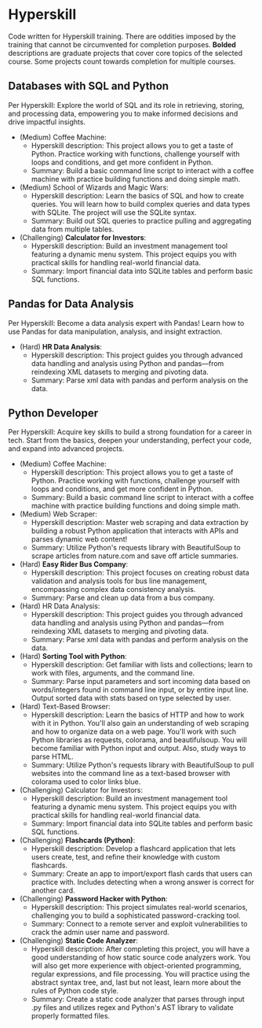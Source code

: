 # Hyperskill
Code written for Hyperskill training. There are oddities imposed by the training that cannot be circumvented for completion purposes. **Bolded** descriptions are graduate projects that cover core topics of the selected course. Some projects count towards completion for multiple courses.

## Databases with SQL and Python

Per Hyperskill: Explore the world of SQL and its role in retrieving, storing, and processing data, empowering you to make informed decisions and drive impactful insights.

- (Medium) Coffee Machine:
  - Hyperskill description: This project allows you to get a taste of Python. Practice working with functions, challenge yourself with loops and conditions, and get more confident in Python.
  - Summary: Build a basic command line script to interact with a coffee machine with practice building functions and doing simple math.
- (Medium) School of Wizards and Magic Wars:
  - Hyperskill description: Learn the basics of SQL and how to create queries. You will learn how to build complex queries and data types with SQLite. The project will use the SQLite syntax.
  - Summary: Build out SQL queries to practice pulling and aggregating data from multiple tables.
- (Challenging) **Calculator for Investors**: 
  - Hyperskill description: Build an investment management tool featuring a dynamic menu system. This project equips you with practical skills for handling real-world financial data.
  - Summary: Import financial data into SQLite tables and perform basic SQL functions.

## Pandas for Data Analysis

Per Hyperskill: Become a data analysis expert with Pandas! Learn how to use Pandas for data manipulation, analysis, and insight extraction.

- (Hard) **HR Data Analysis**:
  - Hyperskill description: This project guides you through advanced data handling and analysis using Python and pandas—from reindexing XML datasets to merging and pivoting data.
  - Summary: Parse xml data with pandas and perform analysis on the data.

## Python Developer

Per Hyperskill: Acquire key skills to build a strong foundation for a career in tech. Start from the basics, deepen your understanding, perfect your code, and expand into advanced projects.

- (Medium) Coffee Machine:
  - Hyperskill description: This project allows you to get a taste of Python. Practice working with functions, challenge yourself with loops and conditions, and get more confident in Python.
  - Summary: Build a basic command line script to interact with a coffee machine with practice building functions and doing simple math.
- (Medium) Web Scraper: 
  - Hyperskill description: Master web scraping and data extraction by building a robust Python application that interacts with APIs and parses dynamic web content!
  - Summary: Utilize Python's requests library with BeautifulSoup to scrape articles from nature.com and save off article summaries.
- (Hard) **Easy Rider Bus Company**: 
  - Hyperskill description: This project focuses on creating robust data validation and analysis tools for bus line management, encompassing complex data consistency analysis.
  - Summary: Parse and clean up data from a bus company.
- (Hard) HR Data Analysis:
  - Hyperskill description: This project guides you through advanced data handling and analysis using Python and pandas—from reindexing XML datasets to merging and pivoting data.
  - Summary: Parse xml data with pandas and perform analysis on the data.
- (Hard) **Sorting Tool with Python**:
  - Hyperskill description: Get familiar with lists and collections; learn to work with files, arguments, and the command line.
  - Summary: Parse input parameters and sort incoming data based on words/integers found in command line input, or by entire input line. Output sorted data with stats based on type selected by user.
- (Hard) Text-Based Browser:
  - Hyperskill description: Learn the basics of HTTP and how to work with it in Python. You'll also gain an understanding of web scraping and how to organize data on a web page. You'll work with such Python libraries as requests, colorama, and beautifulsoup. You will become familiar with Python input and output. Also, study ways to parse HTML.
  - Summary: Utilize Python's requests library with BeautifulSoup to pull websites into the command line as a text-based browser with colorama used to color links blue.
- (Challenging) Calculator for Investors: 
  - Hyperskill description: Build an investment management tool featuring a dynamic menu system. This project equips you with practical skills for handling real-world financial data.
  - Summary: Import financial data into SQLite tables and perform basic SQL functions.
- (Challenging) **Flashcards (Python)**: 
  - Hyperskill description: Develop a flashcard application that lets users create, test, and refine their knowledge with custom flashcards.
  - Summary: Create an app to import/export flash cards that users can practice with. Includes detecting when a wrong answer is correct for another card.
- (Challenging) **Password Hacker with Python**: 
  - Hyperskill description: This project simulates real-world scenarios, challenging you to build a sophisticated password-cracking tool.
  - Summary: Connect to a remote server and exploit vulnerabilities to crack the admin user name and password.
- (Challenging) **Static Code Analyzer**: 
  - Hyperskill description: After completing this project, you will have a good understanding of how static source code analyzers work. You will also get more experience with object-oriented programming, regular expressions, and file processing. You will practice using the abstract syntax tree, and, last but not least, learn more about the rules of Python code style.
  - Summary: Create a static code analyzer that parses through input .py files and utilizes regex and Python's AST library to validate properly formatted files.
